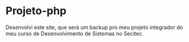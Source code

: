 <h1>Projeto-php</h1>

<p>Desenvolvi este site, que será um backup pro meu projeto integrador do meu curso de Desenvolvimento de Sistemas no Secitec.</p>

